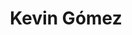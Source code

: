 ---
layout: autor
title: Kevin Gómez
posicion: Autor
generosAutor: Cómic
paisAutor: Perú
imagenAutor:
---